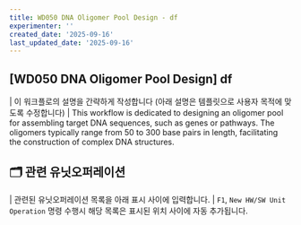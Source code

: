 ```yaml
---
title: WD050 DNA Oligomer Pool Design - df
experimenter: ''
created_date: '2025-09-16'
last_updated_date: '2025-09-16'
---
```


## [WD050 DNA Oligomer Pool Design] df
| 이 워크플로의 설명을 간략하게 작성합니다 (아래 설명은 템플릿으로 사용자 목적에 맞도록 수정합니다)
| This workflow is dedicated to designing an oligomer pool for assembling target DNA sequences, such as genes or pathways. The oligomers typically range from 50 to 300 base pairs in length, facilitating the construction of complex DNA structures.

## 🗂️ 관련 유닛오퍼레이션
| 관련된 유닛오퍼레이션 목록을 아래 표시 사이에 입력합니다.
| `F1`, `New HW/SW Unit Operation` 명령 수행시 해당 목록은 표시된 위치 사이에 자동 추가됩니다.





